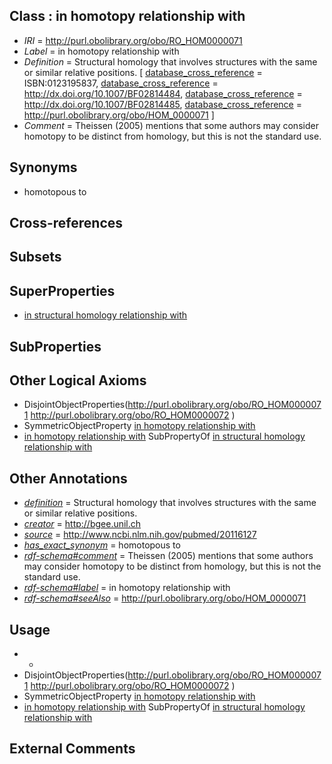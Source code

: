 
## Class : in homotopy relationship with

 * *IRI* = http://purl.obolibrary.org/obo/RO_HOM0000071
 * *Label* = in homotopy relationship with
 * *Definition* = Structural homology that involves structures with the same or similar relative positions. [ [database_cross_reference](../../ef/oboInOwl#hasDbXref.md) = ISBN:0123195837, [database_cross_reference](../../ef/oboInOwl#hasDbXref.md) = http://dx.doi.org/10.1007/BF02814484, [database_cross_reference](../../ef/oboInOwl#hasDbXref.md) = http://dx.doi.org/10.1007/BF02814485, [database_cross_reference](../../ef/oboInOwl#hasDbXref.md) = http://purl.obolibrary.org/obo/HOM_0000071 ]
 * *Comment* = Theissen (2005) mentions that some authors may consider homotopy to be distinct from homology, but this is not the standard use.

## Synonyms

 * homotopous to

## Cross-references


## Subsets


## SuperProperties

 * [in structural homology relationship with](../../RO/06/RO_HOM0000006.md)

## SubProperties


## Other Logical Axioms

 * DisjointObjectProperties(<http://purl.obolibrary.org/obo/RO_HOM0000071> <http://purl.obolibrary.org/obo/RO_HOM0000072> )
 * SymmetricObjectProperty [in homotopy relationship with](../../RO/71/RO_HOM0000071.md)
 * [in homotopy relationship with](../../RO/71/RO_HOM0000071.md) SubPropertyOf [in structural homology relationship with](../../RO/06/RO_HOM0000006.md)

## Other Annotations

 * *[definition](../../IAO/15/IAO_0000115.md)* = Structural homology that involves structures with the same or similar relative positions.
 * *[creator](../../or/creator.md)* = http://bgee.unil.ch
 * *[source](../../ce/source.md)* = http://www.ncbi.nlm.nih.gov/pubmed/20116127
 * *[has_exact_synonym](../../ym/oboInOwl#hasExactSynonym.md)* = homotopous to
 * *[rdf-schema#comment](../../nt/rdf-schema#comment.md)* = Theissen (2005) mentions that some authors may consider homotopy to be distinct from homology, but this is not the standard use.
 * *[rdf-schema#label](../../el/rdf-schema#label.md)* = in homotopy relationship with
 * *[rdf-schema#seeAlso](../../so/rdf-schema#seeAlso.md)* = http://purl.obolibrary.org/obo/HOM_0000071

## Usage

 * -
 * DisjointObjectProperties(<http://purl.obolibrary.org/obo/RO_HOM0000071> <http://purl.obolibrary.org/obo/RO_HOM0000072> )
 * SymmetricObjectProperty [in homotopy relationship with](../../RO/71/RO_HOM0000071.md)
 * [in homotopy relationship with](../../RO/71/RO_HOM0000071.md) SubPropertyOf [in structural homology relationship with](../../RO/06/RO_HOM0000006.md)

## External Comments

